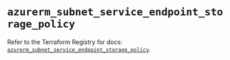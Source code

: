 # `azurerm_subnet_service_endpoint_storage_policy`

Refer to the Terraform Registry for docs: [`azurerm_subnet_service_endpoint_storage_policy`](https://registry.terraform.io/providers/hashicorp/azurerm/4.32.0/docs/resources/subnet_service_endpoint_storage_policy).
